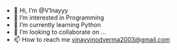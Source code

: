 - 👋 Hi, I’m @V1nayyy
- 👀 I’m interested in Programming
- 🌱 I’m currently learning Python
- 💞️ I’m looking to collaborate on ...
- 📫 How to reach me vinayvinodverma2003@gmail.com

<!---
V1nayyy/V1nayyy is a ✨ special ✨ repository because its `README.md` (this file) appears on your GitHub profile.
You can click the Preview link to take a look at your changes.
--->
